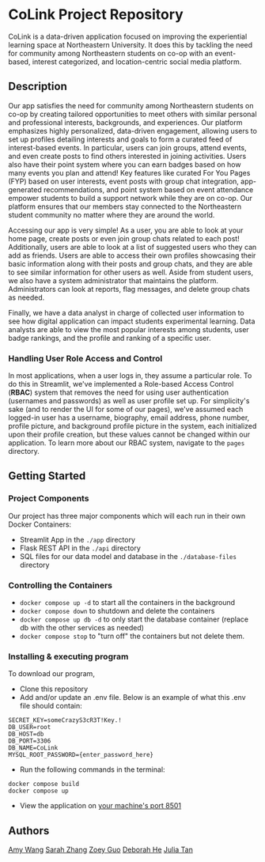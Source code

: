 # CoLink Project Repository

CoLink is a data-driven application focused on improving the experiential learning space at Northeastern University. It does this by tackling the need for community among Northeastern students on co-op with an event-based, interest categorized, and location-centric social media platform.

## Description

Our app satisfies the need for community among Northeastern students on co-op by creating tailored opportunities to meet others with similar personal and professional interests, backgrounds, and experiences. Our platform emphasizes highly personalized, data-driven engagement, allowing users to set up profiles detailing interests and goals to form a curated feed of interest-based events. In particular, users can join groups, attend events, and even create posts to find others interested in joining activities. Users also have their point system where you can earn badges based on how many events you plan and attend! Key features like curated For You Pages (FYP) based on user interests, event posts with group chat integration, app-generated recommendations, and point system based on event attendance empower students to build a support network while they are on co-op. Our platform ensures that our members stay connected to the Northeastern student community no matter where they are around the world.

Accessing our app is very simple! As a user, you are able to look at your home page, create posts or even join group chats related to each post! Additionally, users are able to look at a list of suggested users who they can add as friends. Users are able to access their own profiles showcasing their basic information along with their posts and group chats, and they are able to see similar information for other users as well. Aside from student users, we also have a system administrator that maintains the platform. Administrators can look at reports, flag messages, and delete group chats as needed.

Finally, we have a data analyst in charge of collected user information to see how digital application can impact students experimental learning. Data analysts are able to view the most popular interests among students, user badge rankings, and the profile and ranking of a specific user.

### Handling User Role Access and Control

In most applications, when a user logs in, they assume a particular role. To do this in Streamlit, we've implemented a Role-based Access Control (**RBAC**) system that removes the need for using user authentication (usernames and passwords) as well as user profile set up. For simplicity's sake (and to render the UI for some of our pages), we've assumed each logged-in user has a username, biography, email address, phone number, profile picture, and background profile picture in the system, each initialized upon their profile creation, but these values cannot be changed within our application. To learn more about our RBAC system, navigate to the `pages` directory.

## Getting Started

### Project Components

Our project has three major components which will each run in their own Docker Containers:

- Streamlit App in the `./app` directory
- Flask REST API in the `./api` directory
- SQL files for our data model and database in the `./database-files` directory

### Controlling the Containers

- `docker compose up -d` to start all the containers in the background
- `docker compose down` to shutdown and delete the containers
- `docker compose up db -d` to only start the database container (replace db with the other services as needed)
- `docker compose stop` to "turn off" the containers but not delete them.

### Installing & executing program

To download our program,

- Clone this repository
- Add and/or update an .env file. Below is an example of what this .env file should contain:

```
SECRET_KEY=someCrazyS3cR3T!Key.!
DB_USER=root
DB_HOST=db
DB_PORT=3306
DB_NAME=CoLink
MYSQL_ROOT_PASSWORD={enter_password_here}
```

- Run the following commands in the terminal:

```
docker compose build
docker compose up
```

- View the application on [your machine's port 8501](http://localhost:8501)

## Authors

[Amy Wang](https://github.com/amywng)
[Sarah Zhang](https://github.com/Sarah-Zhang1)
[Zoey Guo](https://github.com/zoeyjguo)
[Deborah He](https://github.com/deborahhe2493)
[Julia Tan](https://github.com/juliaatan)
